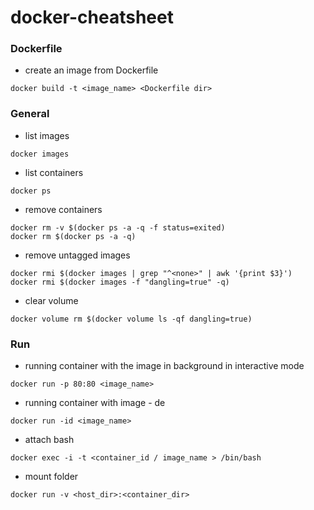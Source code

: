 # docker-cheatsheet

### Dockerfile

- create an image from Dockerfile
```
docker build -t <image_name> <Dockerfile dir>
```

### General

- list images
```
docker images
```

- list containers
```
docker ps
```

- remove containers
```
docker rm -v $(docker ps -a -q -f status=exited)
docker rm $(docker ps -a -q)
```
- remove untagged images
```
docker rmi $(docker images | grep "^<none>" | awk '{print $3}')
docker rmi $(docker images -f "dangling=true" -q)
```

- clear volume
```
docker volume rm $(docker volume ls -qf dangling=true)
```

### Run

- running container with the image in background in interactive mode
```
docker run -p 80:80 <image_name>
```
- running container with image - de 
```
docker run -id <image_name>
```
- attach bash
```
docker exec -i -t <container_id / image_name > /bin/bash
```
- mount folder
```
docker run -v <host_dir>:<container_dir>
```
